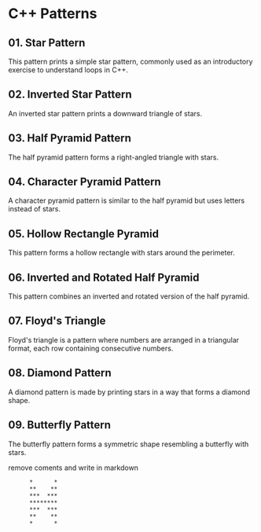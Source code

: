 # C++ Patterns

## 01. Star Pattern
This pattern prints a simple star pattern, commonly used as an introductory exercise to understand loops in C++.


## 02. Inverted Star Pattern
An inverted star pattern prints a downward triangle of stars.


## 03. Half Pyramid Pattern
The half pyramid pattern forms a right-angled triangle with stars.

## 04. Character Pyramid Pattern
A character pyramid pattern is similar to the half pyramid but uses letters instead of stars.


## 05. Hollow Rectangle Pyramid
This pattern forms a hollow rectangle with stars around the perimeter.

## 06. Inverted and Rotated Half Pyramid
This pattern combines an inverted and rotated version of the half pyramid.


## 07. Floyd's Triangle
Floyd's triangle is a pattern where numbers are arranged in a triangular format, each row containing consecutive numbers.

## 08. Diamond Pattern
A diamond pattern is made by printing stars in a way that forms a diamond shape.


## 09. Butterfly Pattern
The butterfly pattern forms a symmetric shape resembling a butterfly with stars.

remove coments and write in markdown
```
      *      *
      **    **
      ***  ***
      ********
      ***  ***
      **    **
      *      *
```